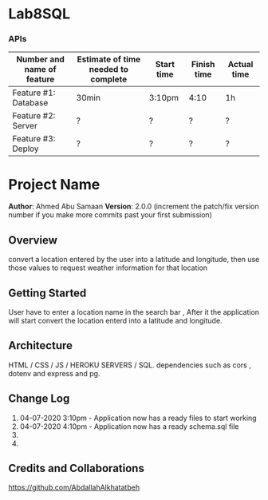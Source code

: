 # Lab8SQL

### APIs
Number and name of feature | Estimate of time needed to complete | Start time | Finish time | Actual time
---------------------------|-------------------------------------|------------|-------------|------------
Feature #1: Database | 30min | 3:10pm | 4:10 | 1h
Feature #2: Server  | ? | ? | ? | ?
Feature #3: Deploy | ? | ? | ? | ?

# Project Name

**Author**: Ahmed Abu Samaan
**Version**: 2.0.0 (increment the patch/fix version number if you make more commits past your first submission)

## Overview
convert a location entered by the user into a latitude and longitude, then use those values to request weather information for that location

## Getting Started
User have to enter a location name in the search bar , After it the application will start convert the location enterd into a latitude and longitude.

## Architecture
HTML / CSS / JS / HEROKU SERVERS / SQL.
dependencies such as cors , dotenv and express and pg.

## Change Log
1. 04-07-2020 3:10pm - Application now has a ready files to start working
2. 04-07-2020 4:10pm - Application now has a ready schema.sql file
3. 
4. 


## Credits and Collaborations
https://github.com/AbdallahAlkhatatbeh